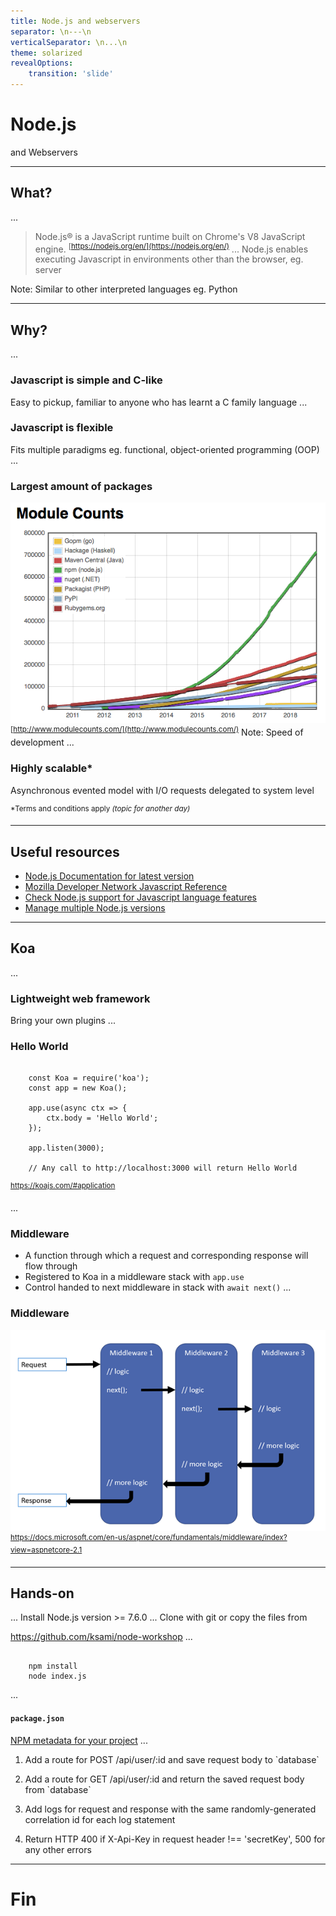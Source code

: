 ```yaml
---
title: Node.js and webservers
separator: \n---\n
verticalSeparator: \n...\n
theme: solarized
revealOptions:
    transition: 'slide'
---
```


# Node.js
and Webservers

---

## What?
...
> Node.js® is a JavaScript runtime built on Chrome's V8 JavaScript engine.
> <sup>[https://nodejs.org/en/](https://nodejs.org/en/)</sup>
...
Node.js enables executing Javascript in environments other than the browser, eg. server

Note: Similar to other interpreted languages eg. Python

---

## Why?
...
### Javascript is simple and C-like

Easy to pickup, familiar to anyone who has learnt a C family language
...
### Javascript is flexible

Fits multiple paradigms eg. functional, object-oriented programming (OOP)
...
### Largest amount of packages
![module-counts.png](img/module-counts.png)
<sup>[http://www.modulecounts.com/](http://www.modulecounts.com/)</sup>
Note: Speed of development
...
### Highly scalable*

Asynchronous evented model with I/O requests delegated to system level

<sup>\*Terms and conditions apply *(topic for another day)*</sup>

---

## Useful resources
- [Node.js Documentation for latest version](https://nodejs.org/dist/latest/docs/api/index.html)
- [Mozilla Developer Network Javascript Reference](https://developer.mozilla.org/en-US/docs/Web/JavaScript/Reference)
- [Check Node.js support for Javascript language features](https://node.green/)
- [Manage multiple Node.js versions](https://www.npmjs.com/package/n)

---

## Koa
...
### Lightweight web framework

Bring your own plugins
...
### Hello World

<pre><code data-trim data-noescape>
    const Koa = require('koa');
    const app = new Koa();

    app.use(async ctx => {
        ctx.body = 'Hello World';
    });

    app.listen(3000);

    // Any call to http://localhost:3000 will return Hello World
</code></pre>


<sup>https://koajs.com/#application</sup>

...
### Middleware

* A function through which a request and corresponding response will flow through
* Registered to Koa in a middleware stack with `app.use`
* Control handed to next middleware in stack with `await next()`
...
### Middleware
![middleware.png](img/middleware.png)
<sup>https://docs.microsoft.com/en-us/aspnet/core/fundamentals/middleware/index?view=aspnetcore-2.1</sup>

---

## Hands-on
...
Install Node.js version >= 7.6.0
...
Clone with git or copy the files from

https://github.com/ksami/node-workshop
...
<pre><code data-trim data-noescape>
    npm install
    node index.js
</code></pre>
...
#### `package.json`
[NPM metadata for your project](https://docs.npmjs.com/files/package.json)
...

1. <p class="fragment">Add a route for POST /api/user/:id and save request body to `database`</p>
2. <p class="fragment">Add a route for GET /api/user/:id and return the saved request body from `database`</p>
3. <p class="fragment">Add logs for request and response with the same randomly-generated correlation id for each log statement</p>
4. <p class="fragment">Return HTTP 400 if X-Api-Key in request header !== 'secretKey', 500 for any other errors</p>

---

# Fin
